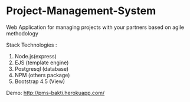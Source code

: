 # Project-Management-System

Web Application for managing projects with your partners based on agile methodology


Stack Technologies :

1. Node.js(express)
2. EJS (template engine)
3. Postgresql (database)
4. NPM (others package)
5. Bootstrap 4.5 (View)

Demo: http://pms-bakti.herokuapp.com/
